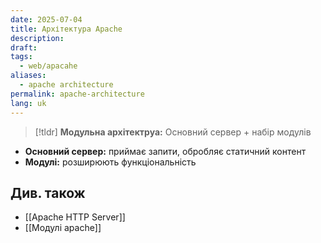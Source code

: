 ```yaml
---
date: 2025-07-04
title: Архітектура Apache
description: 
draft: 
tags:
  - web/apacahe
aliases:
  - apache architecture
permalink: apache-architecture
lang: uk
---
```


> [!tldr] **Модульна архітектруа:** Основний сервер + набір модулів

- **Основний сервер:** приймає запити, обробляє статичний контент
- **Модулі:** розширюють функціональність


## Див. також

- [[Apache HTTP Server]]
- [[Модулі apache]]